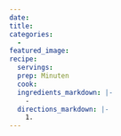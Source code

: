 ```yaml
---
date:
title:
categories:
  -
featured_image:
recipe:
  servings:
  prep: Minuten
  cook:
  ingredients_markdown: |-
    -
  directions_markdown: |-
    1. 
---
```

